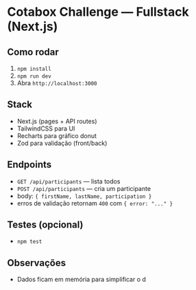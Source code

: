 # Cotabox Challenge — Fullstack (Next.js)


## Como rodar
1. `npm install`
2. `npm run dev`
3. Abra `http://localhost:3000`


## Stack
- Next.js (pages + API routes)
- TailwindCSS para UI
- Recharts para gráfico donut
- Zod para validação (front/back)


## Endpoints
- `GET /api/participants` — lista todos
- `POST /api/participants` — cria um participante
- body: `{ firstName, lastName, participation }`
- erros de validação retornam `400` com `{ error: "..." }`


## Testes (opcional)
- `npm test`


## Observações
- Dados ficam em memória para simplificar o d